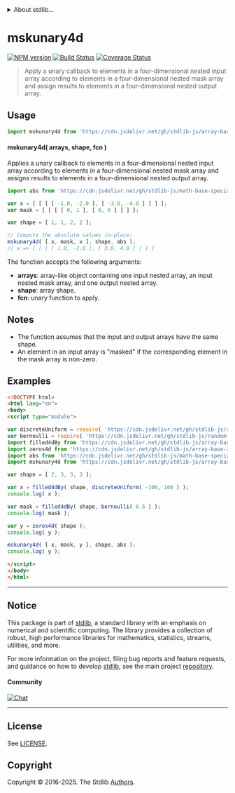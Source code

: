 <!--

@license Apache-2.0

Copyright (c) 2024 The Stdlib Authors.

Licensed under the Apache License, Version 2.0 (the "License");
you may not use this file except in compliance with the License.
You may obtain a copy of the License at

   http://www.apache.org/licenses/LICENSE-2.0

Unless required by applicable law or agreed to in writing, software
distributed under the License is distributed on an "AS IS" BASIS,
WITHOUT WARRANTIES OR CONDITIONS OF ANY KIND, either express or implied.
See the License for the specific language governing permissions and
limitations under the License.

-->


<details>
  <summary>
    About stdlib...
  </summary>
  <p>We believe in a future in which the web is a preferred environment for numerical computation. To help realize this future, we've built stdlib. stdlib is a standard library, with an emphasis on numerical and scientific computation, written in JavaScript (and C) for execution in browsers and in Node.js.</p>
  <p>The library is fully decomposable, being architected in such a way that you can swap out and mix and match APIs and functionality to cater to your exact preferences and use cases.</p>
  <p>When you use stdlib, you can be absolutely certain that you are using the most thorough, rigorous, well-written, studied, documented, tested, measured, and high-quality code out there.</p>
  <p>To join us in bringing numerical computing to the web, get started by checking us out on <a href="https://github.com/stdlib-js/stdlib">GitHub</a>, and please consider <a href="https://opencollective.com/stdlib">financially supporting stdlib</a>. We greatly appreciate your continued support!</p>
</details>

# mskunary4d

[![NPM version][npm-image]][npm-url] [![Build Status][test-image]][test-url] [![Coverage Status][coverage-image]][coverage-url] <!-- [![dependencies][dependencies-image]][dependencies-url] -->

> Apply a unary callback to elements in a four-dimensional nested input array according to elements in a four-dimensional nested mask array and assign results to elements in a four-dimensional nested output array.

<section class="intro">

</section>

<!-- /.intro -->



<section class="usage">

## Usage

```javascript
import mskunary4d from 'https://cdn.jsdelivr.net/gh/stdlib-js/array-base-mskunary4d@esm/index.mjs';
```

#### mskunary4d( arrays, shape, fcn )

Applies a unary callback to elements in a four-dimensional nested input array according to elements in a four-dimensional nested mask array and assigns results to elements in a four-dimensional nested output array.

```javascript
import abs from 'https://cdn.jsdelivr.net/gh/stdlib-js/math-base-special-abs@esm/index.mjs';

var x = [ [ [ [ -1.0, -2.0 ], [ -3.0, -4.0 ] ] ] ];
var mask = [ [ [ [ 0, 1 ], [ 0, 0 ] ] ] ];

var shape = [ 1, 1, 2, 2 ];

// Compute the absolute values in-place:
mskunary4d( [ x, mask, x ], shape, abs );
// x => [ [ [ [ 1.0, -2.0 ], [ 3.0, 4.0 ] ] ] ]
```

The function accepts the following arguments:

-   **arrays**: array-like object containing one input nested array, an input nested mask array, and one output nested array.
-   **shape**: array shape.
-   **fcn**: unary function to apply.

</section>

<!-- /.usage -->

<section class="notes">

## Notes

-   The function assumes that the input and output arrays have the same shape.
-   An element in an input array is "masked" if the corresponding element in the mask array is non-zero.

</section>

<!-- /.notes -->

<section class="examples">

## Examples

<!-- eslint no-undef: "error" -->

```html
<!DOCTYPE html>
<html lang="en">
<body>
<script type="module">

var discreteUniform = require( 'https://cdn.jsdelivr.net/gh/stdlib-js/random-base-discrete-uniform' ).factory;
var bernoulli = require( 'https://cdn.jsdelivr.net/gh/stdlib-js/random-base-bernoulli' ).factory;
import filled4dBy from 'https://cdn.jsdelivr.net/gh/stdlib-js/array-base-filled4d-by@esm/index.mjs';
import zeros4d from 'https://cdn.jsdelivr.net/gh/stdlib-js/array-base-zeros4d@esm/index.mjs';
import abs from 'https://cdn.jsdelivr.net/gh/stdlib-js/math-base-special-abs@esm/index.mjs';
import mskunary4d from 'https://cdn.jsdelivr.net/gh/stdlib-js/array-base-mskunary4d@esm/index.mjs';

var shape = [ 2, 3, 3, 3 ];

var x = filled4dBy( shape, discreteUniform( -100, 100 ) );
console.log( x );

var mask = filled4dBy( shape, bernoulli( 0.5 ) );
console.log( mask );

var y = zeros4d( shape );
console.log( y );

mskunary4d( [ x, mask, y ], shape, abs );
console.log( y );

</script>
</body>
</html>
```

</section>

<!-- /.examples -->

<!-- Section for related `stdlib` packages. Do not manually edit this section, as it is automatically populated. -->

<section class="related">

</section>

<!-- /.related -->

<!-- Section for all links. Make sure to keep an empty line after the `section` element and another before the `/section` close. -->


<section class="main-repo" >

* * *

## Notice

This package is part of [stdlib][stdlib], a standard library with an emphasis on numerical and scientific computing. The library provides a collection of robust, high performance libraries for mathematics, statistics, streams, utilities, and more.

For more information on the project, filing bug reports and feature requests, and guidance on how to develop [stdlib][stdlib], see the main project [repository][stdlib].

#### Community

[![Chat][chat-image]][chat-url]

---

## License

See [LICENSE][stdlib-license].


## Copyright

Copyright &copy; 2016-2025. The Stdlib [Authors][stdlib-authors].

</section>

<!-- /.stdlib -->

<!-- Section for all links. Make sure to keep an empty line after the `section` element and another before the `/section` close. -->

<section class="links">

[npm-image]: http://img.shields.io/npm/v/@stdlib/array-base-mskunary4d.svg
[npm-url]: https://npmjs.org/package/@stdlib/array-base-mskunary4d

[test-image]: https://github.com/stdlib-js/array-base-mskunary4d/actions/workflows/test.yml/badge.svg?branch=main
[test-url]: https://github.com/stdlib-js/array-base-mskunary4d/actions/workflows/test.yml?query=branch:main

[coverage-image]: https://img.shields.io/codecov/c/github/stdlib-js/array-base-mskunary4d/main.svg
[coverage-url]: https://codecov.io/github/stdlib-js/array-base-mskunary4d?branch=main

<!--

[dependencies-image]: https://img.shields.io/david/stdlib-js/array-base-mskunary4d.svg
[dependencies-url]: https://david-dm.org/stdlib-js/array-base-mskunary4d/main

-->

[chat-image]: https://img.shields.io/gitter/room/stdlib-js/stdlib.svg
[chat-url]: https://app.gitter.im/#/room/#stdlib-js_stdlib:gitter.im

[stdlib]: https://github.com/stdlib-js/stdlib

[stdlib-authors]: https://github.com/stdlib-js/stdlib/graphs/contributors

[umd]: https://github.com/umdjs/umd
[es-module]: https://developer.mozilla.org/en-US/docs/Web/JavaScript/Guide/Modules

[deno-url]: https://github.com/stdlib-js/array-base-mskunary4d/tree/deno
[deno-readme]: https://github.com/stdlib-js/array-base-mskunary4d/blob/deno/README.md
[umd-url]: https://github.com/stdlib-js/array-base-mskunary4d/tree/umd
[umd-readme]: https://github.com/stdlib-js/array-base-mskunary4d/blob/umd/README.md
[esm-url]: https://github.com/stdlib-js/array-base-mskunary4d/tree/esm
[esm-readme]: https://github.com/stdlib-js/array-base-mskunary4d/blob/esm/README.md
[branches-url]: https://github.com/stdlib-js/array-base-mskunary4d/blob/main/branches.md

[stdlib-license]: https://raw.githubusercontent.com/stdlib-js/array-base-mskunary4d/main/LICENSE

</section>

<!-- /.links -->
